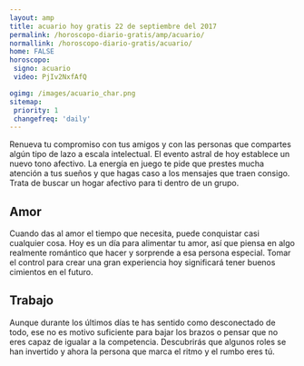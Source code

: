 ```yaml
---
layout: amp
title: acuario hoy gratis 22 de septiembre del 2017 
permalink: /horoscopo-diario-gratis/amp/acuario/
normallink: /horoscopo-diario-gratis/acuario/
home: FALSE
horoscopo:
 signo: acuario
 video: PjIv2NxfAfQ

ogimg: /images/acuario_char.png
sitemap:
 priority: 1
 changefreq: 'daily'
---
```



Renueva tu compromiso con tus amigos y con las personas que compartes algún tipo de lazo a escala intelectual. El evento astral de hoy establece un nuevo tono afectivo. La energía en juego te pide que prestes mucha atención a tus sueños y que hagas caso a los mensajes que traen consigo. Trata de buscar un hogar afectivo para ti dentro de un grupo.

## Amor

Cuando das al amor el tiempo que necesita, puede conquistar casi cualquier cosa. Hoy es un día para alimentar tu amor, así que piensa en algo realmente romántico que hacer y sorprende a esa persona especial. Tomar el control para crear una gran experiencia hoy significará tener buenos cimientos en el futuro.

## Trabajo

Aunque durante los últimos días te has sentido como desconectado de todo, ese no es motivo suficiente para bajar los brazos o pensar que no eres capaz de igualar a la competencia. Descubrirás que algunos roles se han invertido y ahora la persona que marca el ritmo y el rumbo eres tú.